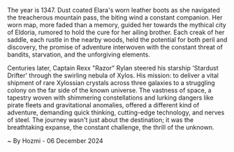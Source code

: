 
The year is 1347.  Dust coated Elara's worn leather boots as she navigated the treacherous mountain pass, the biting wind a constant companion.  Her worn map, more faded than a memory, guided her towards the mythical city of Eldoria, rumored to hold the cure for her ailing brother.  Each creak of her saddle, each rustle in the nearby woods, held the potential for both peril and discovery, the promise of adventure interwoven with the constant threat of bandits, starvation, and the unforgiving elements.

Centuries later, Captain Rexx "Razor" Rylan steered his starship 'Stardust Drifter' through the swirling nebula of Xylos.  His mission: to deliver a vital shipment of rare Xylossian crystals across three galaxies to a struggling colony on the far side of the known universe.  The vastness of space, a tapestry woven with shimmering constellations and lurking dangers like pirate fleets and gravitational anomalies, offered a different kind of adventure, demanding quick thinking, cutting-edge technology, and nerves of steel.  The journey wasn't just about the destination; it was the breathtaking expanse, the constant challenge, the thrill of the unknown.

~ By Hozmi - 06 December 2024
